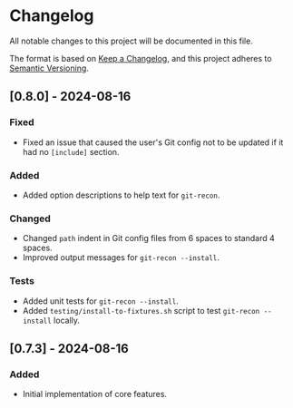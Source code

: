 # Changelog

All notable changes to this project will be documented in this file.

The format is based on [Keep a Changelog](https://keepachangelog.com/en/1.0.0/),
and this project adheres to [Semantic Versioning](https://semver.org/spec/v2.0.0.html).

## [0.8.0] - 2024-08-16

### Fixed

- Fixed an issue that caused the user's Git config not to be updated if it had no `[include]` section.

### Added

- Added option descriptions to help text for `git-recon`.

### Changed

- Changed `path` indent in Git config files from 6 spaces to standard 4 spaces.
- Improved output messages for `git-recon --install`.

### Tests

- Added unit tests for `git-recon --install`.
- Added `testing/install-to-fixtures.sh` script to test `git-recon --install` locally.

## [0.7.3] - 2024-08-16

### Added
- Initial implementation of core features.

